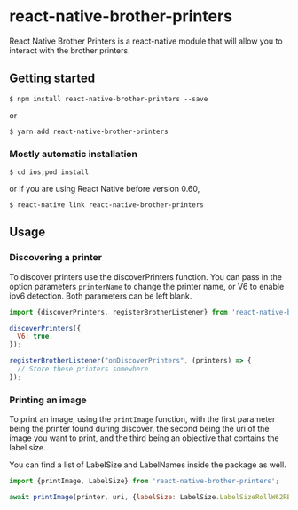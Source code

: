 # react-native-brother-printers

React Native Brother Printers is a react-native module that will allow you to interact with the brother printers. 

## Getting started

`$ npm install react-native-brother-printers --save`

or 

`$ yarn add react-native-brother-printers`

### Mostly automatic installation

`$ cd ios;pod install`

or if you are using React Native before version 0.60, 

`$ react-native link react-native-brother-printers`

## Usage

### Discovering a printer
To discover printers use the discoverPrinters function. You can pass in the option parameters `printerName` to change
the printer name, or V6 to enable ipv6 detection. Both parameters can be left blank. 

```javascript
import {discoverPrinters, registerBrotherListener} from 'react-native-brother-printers';

discoverPrinters({
  V6: true,
});

registerBrotherListener("onDiscoverPrinters", (printers) => {
  // Store these printers somewhere
});
```

### Printing an image
To print an image, using the `printImage` function, with the first parameter being the printer found during discover,
the second being the uri of the image you want to print, and the third being an objective that contains the label size.

You can find a list of LabelSize and LabelNames inside the package as well.

```javascript
import {printImage, LabelSize} from 'react-native-brother-printers';

await printImage(printer, uri, {labelSize: LabelSize.LabelSizeRollW62RB});
```

